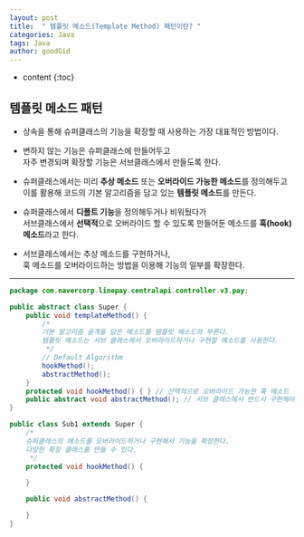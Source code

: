 ```yaml
---
layout: post
title:  " 템플릿 메소드(Template Method) 패턴이란? "
categories: Java
tags: Java
author: goodGid
---
```

* content
{:toc}

## 템플릿 메소드 패턴

* 상속을 통해 슈퍼클래스의 기능을 확장할 때 사용하는 가장 대표적인 방법이다.

* 변하지 않는 기능은 슈퍼클래스에 만들어두고 <br> 자주 변경되며 확장할 기능은 서브클래스에서 만들도록 한다.

* 슈퍼클래스에서는 미리 **추상 메소드** 또는 **오버라이드 가능한 메소드**를 정의해두고 <br> 이를 활용해 코드의 기본 알고리즘을 담고 있는 **템플릿 메소드**를 만든다.

* 슈퍼클래스에서 **디폴트 기능**을 정의해두거나 비워뒀다가 <br> 서브클래스에서 **선택적**으로 오버라이드 할 수 있도록 만들어둔 메소드를 **훅(hook) 메소드**라고 한다.

* 서브클래스에서는 추상 메소드를 구현하거나, <br> 훅 메소드를 오버라이드하는 방법을 이용해 기능의 일부를 확장한다.







---

``` java
package com.navercorp.linepay.centralapi.controller.v3.pay;

public abstract class Super {
    public void templateMethod() {
        /*
        기본 알고리즘 골격을 담은 메소드를 템플릿 메소드라 부른다.
        템플릿 메소드는 서브 클래스에서 오버라이드하거나 구현할 메소드를 사용한다.
         */
        // Default Algorithm
        hookMethod();
        abstractMethod();
    }
    protected void hookMethod() { } // 선택적으로 오버라이드 가능한 훅 메소드
    public abstract void abstractMethod(); // 서브 클래스에서 반드시 구현해야하 하는 추상 메소드
}
```

``` java
public class Sub1 extends Super {
    /*
    슈퍼클래스의 메소드를 오버라이드하거나 구현해서 기능을 확장한다.
    다양한 확장 클래스를 만들 수 있다.
     */
    protected void hookMethod() {

    }

    public void abstractMethod() {

    }
}
```